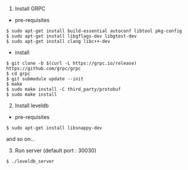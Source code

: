 1. Install GRPC
- pre-requisites
```
$ sudo apt-get install build-essential autoconf libtool pkg-config
$ sudo apt-get install libgflags-dev libgtest-dev
$ sudo apt-get install clang libc++-dev
```
- install
```
$ git clone -b $(curl -L https://grpc.io/release) https://github.com/grpc/grpc
$ cd grpc
$ git submodule update --init
$ make
$ sudo make install -C third_party/protobuf
$ sudo make install
```

2. Install leveldb
- pre-requisites
```
$ sudo apt-get install libsnappy-dev
```
and so on...

3. Run server (default port : 30030)
```
$ ./leveldb_server
```
